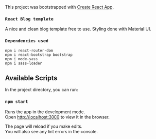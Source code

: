 This project was bootstrapped with [Create React App](https://github.com/facebook/create-react-app).

### `React Blog template`
A nice and clean blog template free to use. Styling done with Material UI.

### `Dependencies used`

```
npm i react-router-dom 
npm i react-bootstrap bootstrap
npm i node-sass
npm i sass-loader
```


## Available Scripts

In the project directory, you can run:

### `npm start`

Runs the app in the development mode.<br>
Open [http://localhost:3000](http://localhost:3000) to view it in the browser.

The page will reload if you make edits.<br>
You will also see any lint errors in the console.
